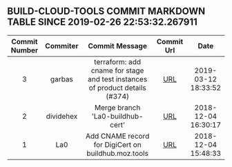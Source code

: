 ## BUILD-CLOUD-TOOLS COMMIT MARKDOWN TABLE SINCE 2019-02-26 22:53:32.267911

| Commit Number | Commiter | Commit Message | Commit Url | Date | 
|:---:|:----:|:----------------------------------:|:------:|:----:| 
|3|garbas|terraform: add cname for stage and test instances of product details (#374)|[URL](https://github.com/mozilla-releng/build-cloud-tools/commit/e987befaa7836352a8fc899b295b4b632951f037)|2019-03-12 18:33:52
|2|dividehex|Merge branch 'La0-buildhub-cert'|[URL](https://github.com/mozilla-releng/build-cloud-tools/commit/3962e62c72251ae9fc531bdb5b14ba40243a5b70)|2018-12-04 16:30:17
|1|La0|Add CNAME record for DigiCert on buildhub.moz.tools|[URL](https://github.com/mozilla-releng/build-cloud-tools/commit/7fe44bf80d48b949c4d65c7642e3e4b69780af84)|2018-12-04 15:48:33


